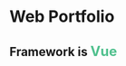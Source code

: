 # Web Portfolio

## Framework is <span style="color:#4FC08D; font-size:24px;">Vue</span>

<br/>
<br/>
<br/>
<br/>

<!-- # Netlify -->

<!-- <a href="javascript:void(0)" style="text-decoration:none;">Netlify 바로가기</a> -->

